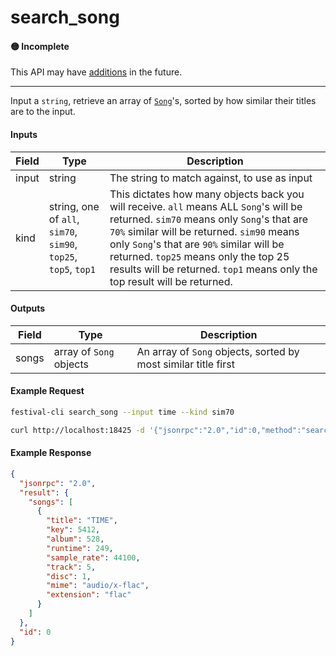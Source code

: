 # search_song

#### 🟡 Incomplete
This API may have [additions](/api-stability/marker.md) in the future.

---

Input a `string`, retrieve an array of [`Song`](/common-objects/song.md)'s, sorted by how similar their titles are to the input.

#### Inputs

| Field | Type                                           | Description |
|-------|------------------------------------------------|-------------|
| input | string                                         | The string to match against, to use as input
| kind  | string, one of `all`, `sim70`, `sim90`, `top25`, `top5`, `top1` | This dictates how many objects back you will receive. `all` means ALL `Song`'s will be returned. `sim70` means only `Song`'s that are `70%` similar will be returned. `sim90` means only `Song`'s that are `90%` similar will be returned. `top25` means only the top 25 results will be returned. `top1` means only the top result will be returned.

#### Outputs

| Field | Type                    | Description |
|-------|-------------------------|-------------|
| songs | array of `Song` objects | An array of `Song` objects, sorted by most similar title first

#### Example Request
```bash
festival-cli search_song --input time --kind sim70
```
```bash
curl http://localhost:18425 -d '{"jsonrpc":"2.0","id":0,"method":"search_song","params":{"input":"time","kind":"sim70"}}'
```

#### Example Response
```json
{
  "jsonrpc": "2.0",
  "result": {
    "songs": [
      {
        "title": "TIME",
        "key": 5412,
        "album": 528,
        "runtime": 249,
        "sample_rate": 44100,
        "track": 5,
        "disc": 1,
        "mime": "audio/x-flac",
        "extension": "flac"
      }
    ]
  },
  "id": 0
}
```
